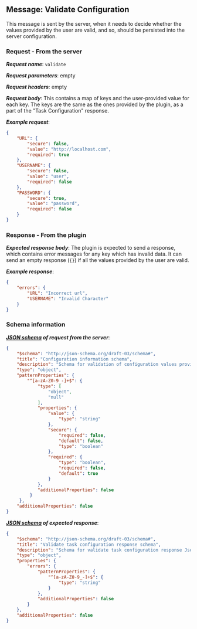 ## Message: Validate Configuration

This message is sent by the server, when it needs to decide whether the values provided by the user are valid, and so,
should be persisted into the server configuration.

### Request - From the server

***Request name***: ```validate```

***Request parameters***: empty

***Request headers***: empty

***Request body***: This contains a map of keys and the user-provided value for each key. The keys are the same as the
ones provided by the plugin, as a part of the "Task Configuration" response.

***Example request***:

```json
{
    "URL": {
        "secure": false,
        "value": "http://localhost.com",
        "required": true
    },
    "USERNAME": {
        "secure": false,
        "value": "user",
        "required": false
    },
    "PASSWORD": {
        "secure": true,
        "value": "password",
        "required": false
    }
}
```

### Response - From the plugin

***Expected response body***: The plugin is expected to send a response, which contains error messages for any key which
has invalid data. It can send an empty response (```{}```) if all the values provided by the user are valid.

***Example response***:

```json
{
    "errors": {
        "URL": "Incorrect url",
        "USERNAME": "Invalid Character"
    }
}
```

### Schema information

***[JSON schema](http://json-schema.org) of request from the server***:
```json
{
    "$schema": "http://json-schema.org/draft-03/schema#",
    "title": "Configuration information schema",
    "description": "Schema for validation of configuration values provided.",
    "type": "object",
    "patternProperties": {
        "^[a-zA-Z0-9_-]+$": {
            "type": [
                "object",
                "null"
            ],
            "properties": {
                "value": {
                    "type": "string"
                },
                "secure": {
                    "required": false,
                    "default": false,
                    "type": "boolean"
                },
                "required": {
                    "type": "boolean",
                    "required": false,
                    "default": true
                }
            },
            "additionalProperties": false
         }
     },
    "additionalProperties": false
}
```

***[JSON schema](http://json-schema.org) of expected response***:
```json
{
    "$schema": "http://json-schema.org/draft-03/schema#",
    "title": "Validate task configuration response schema",
    "description": "Schema for validate task configuration response Json",
    "type": "object",
    "properties": {
        "errors": {
            "patternProperties": {
                "^[a-zA-Z0-9_-]+$": {
                    "type": "string"
                }
            },
            "additionalProperties": false
        }
    },
    "additionalProperties": false
}
```
